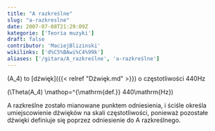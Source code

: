 ```yaml
---
title: "A razkreślne"
slug: "a-razkreslne"
date: 2007-07-08T21:29:09Z
kategorie: ['Teoria muzyki']
draft: false
contributor: 'MaciejBlizinski'
wikilinks: ['d%C5%BAwi%C4%99k']
aliases: ['/gitara/A_razkreślne', 'a-razkreślne']
---
```

\(A_4\) to [dźwięk]({{< relref "Dźwięk.md" >}}) o częstotliwości 440Hz

\(\Theta(A_4) \mathop=^{\mathrm{def.}} 440\mathrm{Hz}\)

A razkreślne zostało mianowane punktem odniesienia, i ściśle określa
umiejscowienie dźwięków na skali częstotliwości, ponieważ pozostałe
dźwięki definiuje się poprzez odniesienie do A razkreślnego.

